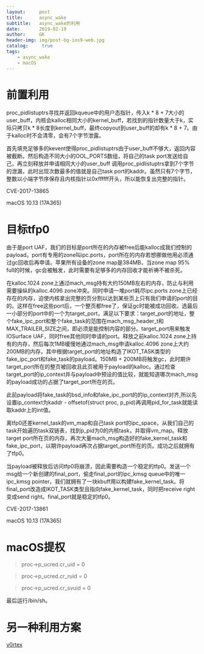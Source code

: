 ```yaml
---
layout:     post
title:      async_wake
subtitle:   async_wake的利用 
date:       2019-02-19
author:     GK
header-img: img/post-bg-ios9-web.jpg
catalog: 	 true
tags:
    - async_wake
    - macOS
---
```


# 前置利用

proc_pidlistuptrs寻找并返回kqueue中的用户态指针，传入k * 8 + 7大小的user_buff，内核会kalloc相同大小的kernel_buff，若找到的指针数量大于k，实际只拷贝k * 8长度到kernel_buff，最终copyout到user_buff的却有k * 8 + 7。由于kalloc时不会清零，会有7个字节泄露。

首先填充足够多的kevent使得proc_pidlistuptrs由于user_buff不够大，返回内容被截断。然后构造不同大小的OOL_PORTS数组，将自己的task port发送给自己，再立刻释放并申请相同大小的user_buff
调用proc_pidlistuptrs拿到7个字节的泄漏，此时出现次数最多的值就是自己task port的kaddr。虽然只有7个字节，整数以小端字节序保存且内核指针以0xffffff开头，所以能恢复出完整的指针。

CVE-2017-13865

macOS 10.13 (17A365)

# 目标tfp0

由于是port UAF，我们的目标是port所在的内存被free后能kalloc成我们控制的payload。port有专用的zone叫ipc.ports，port所在的内存若想挪做他用必须通过gc回收后再申请。苹果所有设备的zone map是384MB，当zone map 95% full的时候，gc会被触发，此时需要有足够多的内存回收才能祈祷不被杀死。

在kalloc.1024 zone上通过mach_msg持有大约150MB左右的内存，防止与利用需要操纵的kalloc.4096 zone冲突。同时申请一堆port耗尽ipc.ports zone上已经存在的内存，迫使内核拿出完整的页分割以达到某些页上只有我们申请的port的目的。这样在free这些port后，一个整页都free了，保证gc时能被成功回收。选最后一小部分的port中的一个为target_port，满足以下要求：target_port的地址，整个fake_ipc_port和整个fake_task的范围在mach_msg_header_t和MAX_TRAILER_SIZE之间，即必须是能控制内容的部分。target_port用来触发IOSurface UAF，同时free其他同时申请的port。释放之前kalloc.1024 zone上持有的内存，然后每次1MB缓慢地通过mach_msg申请kalloc.4096 zone上大约200MB的内存，其中根据target_port的地址构造了IKOT_TASK类型的fake_ipc_port和fake_task的payload。150MB + 200MB将触发gc，此时期许target_port所在的整页被回收且此页被用于payload的kalloc。通过检查target_port的ip_context并与payload中预设的值比较，就能知道哪次mach_msg的payload成功的占据了target_port所在的页。

此前payload将fake_task的bsd_info和fake_ipc_port的的ip_context对齐,所以先设置ip_context为kaddr - offsetof(struct proc, p_pid)再调用pid_for_task就能读取kaddr上的int值。

离tfp0还差kernel_task的vm_map和自己task port的ipc_space，从我们自己的task开始遍历task双链表，找到p_pid为0的内核task，并取得vm_map。释放target port所在页的内存，再次大量mach_msg构造好的fake_kernel_task和fake_ipc_port，以期许payload再次占据target_port所在的页。成功之后就拥有了tfp0。

当payload被释放后访问tfp0将崩溃，因此需要构造一个稳定的tfp0。发送一个msg给一个新创建的final_port，偷走final_port的ipc_kmsg queue中的唯一ipc_kmsg pointer，我们就拥有了一块kbuff用以构建fake_kernel_task。将final_port改造成IKOT_TASK类型且指向fake_kernel_task，同时把receive right变成send right。final_port就是稳定的tfp0。

CVE-2017-13861

macOS 10.13 (17A365)

# macOS提权

>proc->p_ucred.cr_uid = 0

>proc->p_ucred.cr_ruid = 0

>proc->p_ucred.cr_svuid = 0

最后运行/bin/sh。

# 另一种利用方案

[v0rtex](https://siguza.github.io/v0rtex/)
